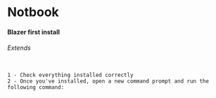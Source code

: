 # Notbook
#### Blazer first install
###### Extends
```Download and Install Blazer 

1 - Check everything installed correctly
2 - Once you've installed, open a new command prompt and run the following command:




```
